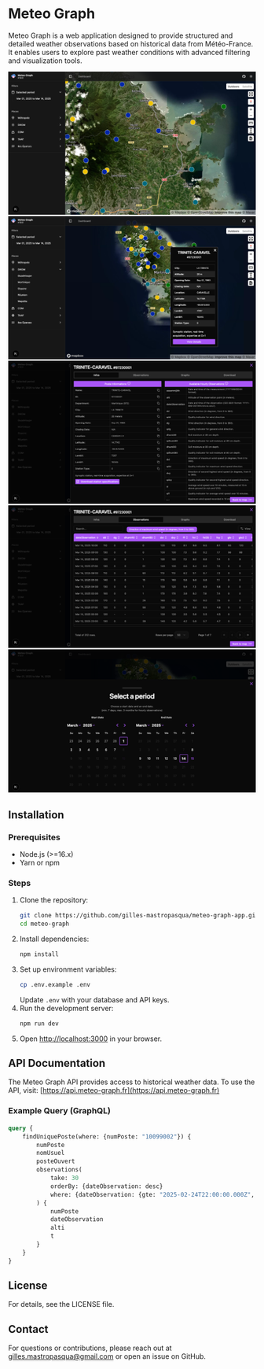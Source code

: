 # Meteo Graph

Meteo Graph is a web application designed to provide structured and detailed weather observations based on historical
data from Météo-France. It enables users to explore past weather conditions with advanced filtering and visualization
tools.

[![Meteo Graph](./public/app/demo/Meteo-Graph-Historical-Weather-Observations5.png)](./public/app/demo/Meteo-Graph-Historical-Weather-Observations5.png)
[![Meteo Graph](./public/app/demo/Meteo-Graph-Historical-Weather-Observations3.png)](./public/app/demo/Meteo-Graph-Historical-Weather-Observations3.png)
[![Meteo Graph](./public/app/demo/Meteo-Graph-Historical-Weather-Observations4.png)](./public/app/demo/Meteo-Graph-Historical-Weather-Observations4.png)
[![Meteo Graph](./public/app/demo/Meteo-Graph-Historical-Weather-Observations1.png)](./public/app/demo/Meteo-Graph-Historical-Weather-Observations1.png)
[![Meteo Graph](./public/app/demo/Meteo-Graph-Historical-Weather-Observations0.png)](./public/app/demo/Meteo-Graph-Historical-Weather-Observations0.png)

## Installation

### Prerequisites

- Node.js (>=16.x)
- Yarn or npm

### Steps

1. Clone the repository:
   ```bash
   git clone https://github.com/gilles-mastropasqua/meteo-graph-app.git
   cd meteo-graph
   ```
2. Install dependencies:
   ```bash
   npm install
   ```
3. Set up environment variables:
   ```bash
   cp .env.example .env
   ```
   Update `.env` with your database and API keys.
4. Run the development server:
   ```bash
   npm run dev
   ```
5. Open [http://localhost:3000](http://localhost:3000) in your browser.

## API Documentation

The Meteo Graph API provides access to historical weather data. To use the API, visit:
[https://api.meteo-graph.fr](https://api.meteo-graph.fr)

### Example Query (GraphQL)

```graphql
query {
    findUniquePoste(where: {numPoste: "10099002"}) {
        numPoste
        nomUsuel
        posteOuvert
        observations(
            take: 30
            orderBy: {dateObservation: desc}
            where: {dateObservation: {gte: "2025-02-24T22:00:00.000Z", lte: "2025-02-25T22:00:00.000Z"}}
        ) {
            numPoste
            dateObservation
            alti
            t
        }
    }
}
```

## License

For details, see the LICENSE file.

## Contact

For questions or contributions, please reach out at gilles.mastropasqua@gmail.com or open an issue on GitHub.
